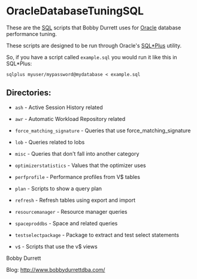 # OracleDatabaseTuningSQL

These are the [SQL](https://en.wikipedia.org/wiki/SQL) scripts that Bobby Durrett uses for [Oracle](https://www.oracle.com/index.html)
database performance tuning. 

These scripts are designed to be run through Oracle's [SQL\*Plus](https://docs.oracle.com/en/database/oracle/oracle-database/19/sqpug/index.html) utility.

So, if you have a script called `example.sql` you would run it like this in
SQL\*Plus:

`sqlplus myuser/mypassword@mydatabase < example.sql`

## Directories:

* `ash` - Active Session History related

* `awr` - Automatic Workload Repository related

* `force_matching_signature` - Queries that use force_matching_signature

* `lob` - Queries related to lobs

* `misc` - Queries that don't fall into another category

* `optimizerstatistics` - Values that the optimizer uses

* `perfprofile` - Performance profiles from V$ tables

* `plan` - Scripts to show a query plan

* `refresh` - Refresh tables using export and import

* `resourcemanager` - Resource manager queries

* `spaceproddbs` - Space and related queries

* `testselectpackage` - Package to extract and test select statements

* `v$` - Scripts that use the v$ views

Bobby Durrett

Blog: http://www.bobbydurrettdba.com/

